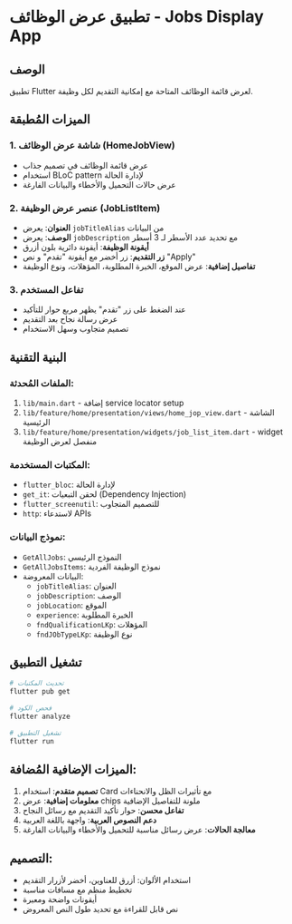 # تطبيق عرض الوظائف - Jobs Display App

## الوصف
تطبيق Flutter لعرض قائمة الوظائف المتاحة مع إمكانية التقديم لكل وظيفة.

## الميزات المُطبقة

### 1. شاشة عرض الوظائف (HomeJobView)
- عرض قائمة الوظائف في تصميم جذاب
- استخدام BLoC pattern لإدارة الحالة
- عرض حالات التحميل والأخطاء والبيانات الفارغة

### 2. عنصر عرض الوظيفة (JobListItem)
- **العنوان**: يعرض `jobTitleAlias` من البيانات
- **الوصف**: يعرض `jobDescription` مع تحديد عدد الأسطر لـ 3 أسطر
- **أيقونة الوظيفة**: أيقونة دائرية بلون أزرق
- **زر التقديم**: زر أخضر مع أيقونة "تقدم" و نص "Apply"
- **تفاصيل إضافية**: عرض الموقع، الخبرة المطلوبة، المؤهلات، ونوع الوظيفة

### 3. تفاعل المستخدم
- عند الضغط على زر "تقدم" يظهر مربع حوار للتأكيد
- عرض رسالة نجاح بعد التقديم
- تصميم متجاوب وسهل الاستخدام

## البنية التقنية

### الملفات المُحدثة:
1. `lib/main.dart` - إضافة service locator setup
2. `lib/feature/home/presentation/views/home_jop_view.dart` - الشاشة الرئيسية
3. `lib/feature/home/presentation/widgets/job_list_item.dart` - widget منفصل لعرض الوظيفة

### المكتبات المستخدمة:
- `flutter_bloc`: لإدارة الحالة
- `get_it`: لحقن التبعيات (Dependency Injection)
- `flutter_screenutil`: للتصميم المتجاوب
- `http`: لاستدعاء APIs

### نموذج البيانات:
- `GetAllJobs`: النموذج الرئيسي
- `GetAllJobsItems`: نموذج الوظيفة الفردية
- البيانات المعروضة:
  - `jobTitleAlias`: العنوان
  - `jobDescription`: الوصف
  - `jobLocation`: الموقع
  - `experience`: الخبرة المطلوبة
  - `fndQualificationLKp`: المؤهلات
  - `fndJObTypeLKp`: نوع الوظيفة

## تشغيل التطبيق

```bash
# تحديث المكتبات
flutter pub get

# فحص الكود
flutter analyze

# تشغيل التطبيق
flutter run
```

## الميزات الإضافية المُضافة:
1. **تصميم متقدم**: استخدام Card مع تأثيرات الظل والانحناءات
2. **معلومات إضافية**: عرض chips ملونة للتفاصيل الإضافية
3. **تفاعل محسن**: حوار تأكيد التقديم مع رسائل النجاح
4. **دعم النصوص العربية**: واجهة باللغة العربية
5. **معالجة الحالات**: عرض رسائل مناسبة للتحميل والأخطاء والبيانات الفارغة

## التصميم:
- استخدام الألوان: أزرق للعناوين، أخضر لأزرار التقديم
- تخطيط منظم مع مسافات مناسبة
- أيقونات واضحة ومعبرة
- نص قابل للقراءة مع تحديد طول النص المعروض
